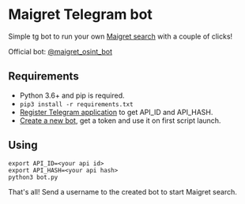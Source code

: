 # Maigret Telegram bot

Simple tg bot to run your own [Maigret search](https://github.com/soxoj/maigret) with a couple of clicks! 

Official bot: [@maigret_osint_bot](http://t.me/maigret_osint_bot)

## Requirements

- Python 3.6+ and pip is required.
- `pip3 install -r requirements.txt`
- [Register Telegram application](https://core.telegram.org/api/obtaining_api_id) to get API_ID and API_HASH.
- [Create a new bot](https://core.telegram.org/bots#6-botfather), get a token and use it on first script launch. 

## Using

```shell
export API_ID=<your api id>
export API_HASH=<your api hash>
python3 bot.py
```

That's all! Send a username to the created bot to start Maigret search.
